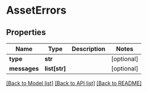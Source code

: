 # AssetErrors

## Properties
Name | Type | Description | Notes
------------ | ------------- | ------------- | -------------
**type** | **str** |  | [optional] 
**messages** | **list[str]** |  | [optional] 

[[Back to Model list]](../README.md#documentation-for-models) [[Back to API list]](../README.md#documentation-for-api-endpoints) [[Back to README]](../README.md)


